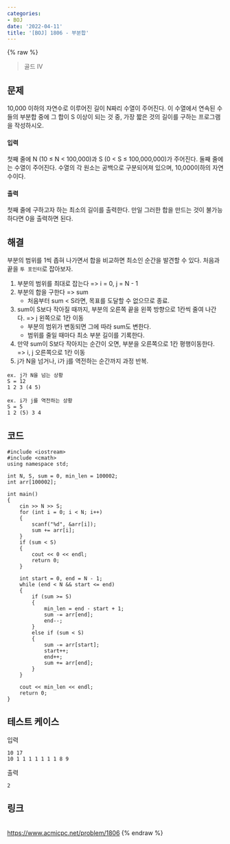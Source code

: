 ```yaml
---
categories:
- BOJ
date: '2022-04-11'
title: '[BOJ] 1806 - 부분합'
---
```


{% raw %}
> 골드 IV<br>

## 문제
10,000 이하의 자연수로 이루어진 길이 N짜리 수열이 주어진다. 이 수열에서 연속된 수들의 부분합 중에 그 합이 S 이상이 되는 것 중, 가장 짧은 것의 길이를 구하는 프로그램을 작성하시오.

#### 입력
첫째 줄에 N (10 ≤ N < 100,000)과 S (0 < S ≤ 100,000,000)가 주어진다. 둘째 줄에는 수열이 주어진다. 수열의 각 원소는 공백으로 구분되어져 있으며, 10,000이하의 자연수이다.

#### 출력
첫째 줄에 구하고자 하는 최소의 길이를 출력한다. 만일 그러한 합을 만드는 것이 불가능하다면 0을 출력하면 된다.

## 해결
부분의 범위를 1씩 좁혀 나가면서 합을 비교하면 최소인 순간을 발견할 수 있다. 처음과 끝을 `투 포인터`로 잡아보자.

1. 부분의 범위를 최대로 잡는다 => i = 0, j = N - 1
2. 부분의 합을 구한다 => sum
	- 처음부터 sum < S라면, 목표를 도달할 수 없으므로 종료.
4. sum이 S보다 작아질 때까지, 부분의 오른쪽 끝을 왼쪽 방향으로 1칸씩 줄여 나간다. => j 왼쪽으로 1칸 이동
	- 부분의 범위가 변동되면 그에 따라 sum도 변한다.
	- 범위를 줄일 때마다 최소 부분 길이를 기록한다.
5.  만약 sum이 S보다 작아지는 순간이 오면, 부분을 오른쪽으로 1칸 평행이동한다. => i, j 오른쪽으로 1칸 이동
6. j가 N을 넘거나, i가 j를 역전하는 순간까지 과정 반복.

```
ex. j가 N을 넘는 상황
S = 12
1 2 3 (4 5)

ex. i가 j를 역전하는 상황
S = 5
1 2 (5) 3 4
```

## 코드
```
#include <iostream>
#include <cmath>
using namespace std;

int N, S, sum = 0, min_len = 100002;
int arr[100002];

int main()
{
	cin >> N >> S;
	for (int i = 0; i < N; i++)
	{
		scanf("%d", &arr[i]);
		sum += arr[i];
	}
	if (sum < S)
	{
		cout << 0 << endl;
		return 0;
	}
	
	int start = 0, end = N - 1;
	while (end < N && start <= end)
	{
		if (sum >= S)
		{
			min_len = end - start + 1;
			sum -= arr[end];
			end--;
		}
		else if (sum < S)
		{
			sum -= arr[start];
			start++;
			end++;
			sum += arr[end];
		}
	}

	cout << min_len << endl;
	return 0;
}
```

## 테스트 케이스
입력
```
10 17 
10 1 1 1 1 1 1 1 8 9 
```
출력
```
2 
```

## 링크
<br>https://www.acmicpc.net/problem/1806
{% endraw %}